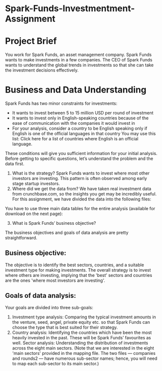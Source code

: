 # Spark-Funds-Investmentment-Assignment

# Project Brief
You work for Spark Funds, an asset management company. Spark Funds wants to make investments in a few companies. The CEO of Spark Funds wants to understand the global trends in investments so that she can take the investment decisions effectively.

# Business and Data Understanding
Spark Funds has two minor constraints for investments:
- It wants to invest between 5 to 15 million USD per round of investment
- It wants to invest only in English-speaking countries because of the ease of communication with the companies it would invest in
- For your analysis, consider a country to be English speaking only if English is one of the official languages in that country
You may use this list: Click here for a list of countries where English is an official language.

 These conditions will give you sufficient information for your initial analysis. Before getting to specific questions, let’s understand the problem and the data first.
1. What is the strategy?
Spark Funds wants to invest where most other investors are investing. This pattern is often observed among early stage startup investors.
2. Where did we get the data from? 
We have taken real investment data from crunchbase.com, so the insights you get may be incredibly useful. For this assignment, we have divided the data into the following 
files:

You have to use three main data tables for the entire analysis (available for download on the next page):

 3. What is Spark Funds’ business objective?

The business objectives and goals of data analysis are pretty straightforward.

## Business objective:
  The objective is to identify the best sectors, countries, and a suitable investment type for making investments. The overall strategy is to invest where others are investing, implying that the 'best' sectors and countries are the ones 'where most investors are investing'.
## Goals of data analysis:
   Your goals are divided into three sub-goals:
1. Investment type analysis: Comparing the typical investment amounts in the venture, seed, angel, private equity etc. so that Spark Funds can choose the type that is best suited for their strategy.
2. Country analysis: Identifying the countries which have been the most heavily invested in the past. These will be Spark Funds’ favourites as well.
Sector analysis: Understanding the distribution of investments across the eight main sectors. (Note that we are interested in the eight 'main sectors' provided in the mapping file. The two files — companies and rounds2 — have numerous sub-sector names; hence, you will need to map each sub-sector to its main sector.)
